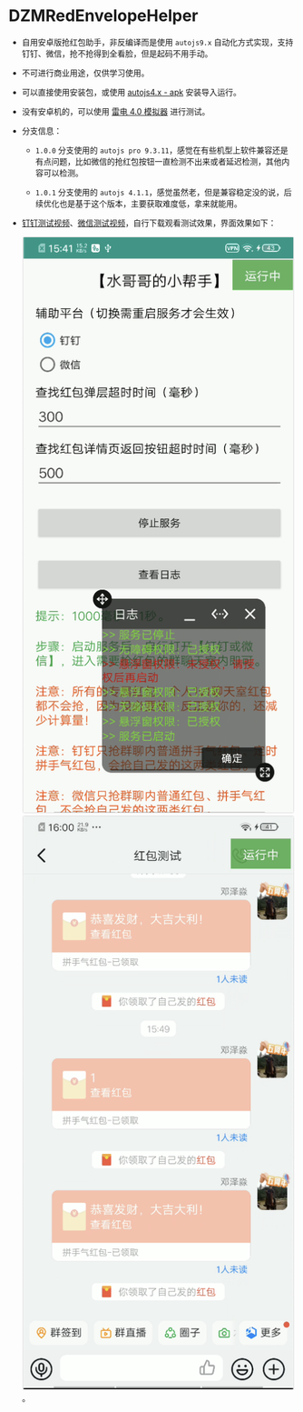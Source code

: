 # DZMRedEnvelopeHelper

- 自用安卓版抢红包助手，非反编译而是使用 `autojs9.x` 自动化方式实现，支持钉钉、微信，抢不抢得到全看脸，但是起码不用手动。

- 不可进行商业用途，仅供学习使用。

- 可以直接使用安装包，或使用 [autojs4.x - apk](https://github.com/dengzemiao/DZMAutojsTools) 安装导入运行。

- 没有安卓机的，可以使用 [雷电 4.0 模拟器](https://github.com/dengzemiao/DZMAutojsTools/blob/main/ldplayerinst4_4.0.83.exe) 进行测试。

- 分支信息：

  - `1.0.0` 分支使用的 `autojs pro 9.3.11`，感觉在有些机型上软件兼容还是有点问题，比如微信的抢红包按钮一直检测不出来或者延迟检测，其他内容可以检测。

  - `1.0.1` 分支使用的 `autojs 4.1.1`，感觉虽然老，但是兼容稳定没的说，后续优化也是基于这个版本，主要获取难度低，拿来就能用。

- [钉钉测试视频](./hb_dd.mp4)、[微信测试视频](./hb_wx.mp4)，自行下载观看测试效果，界面效果如下：

  ![运行效果 1](demo1.png) ![运行效果 2](demo2.png)。
